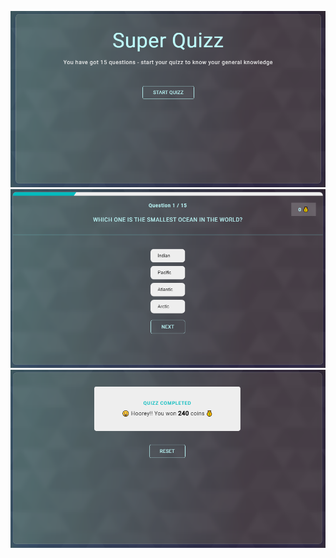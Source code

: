 ![Alt text](/screenshots/screen-1.png)
![Alt text](/screenshots/screen-2.png)
![Alt text](/screenshots/screen-3.png)
